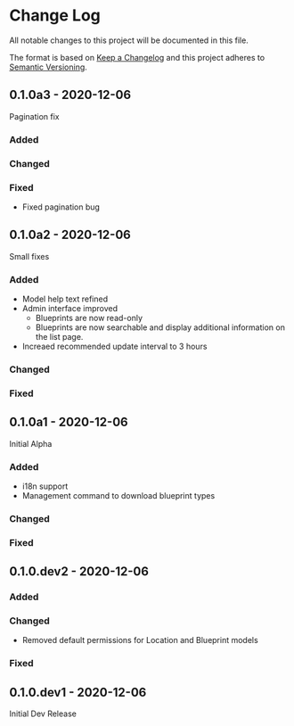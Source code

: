 # Change Log

All notable changes to this project will be documented in this file.

The format is based on [Keep a Changelog](http://keepachangelog.com/)
and this project adheres to [Semantic Versioning](http://semver.org/).

## 0.1.0a3 - 2020-12-06

Pagination fix

### Added

### Changed

### Fixed

- Fixed pagination bug

## 0.1.0a2 - 2020-12-06

Small fixes

### Added

- Model help text refined
- Admin interface improved
  - Blueprints are now read-only
  - Blueprints are now searchable and display additional information on the list page.
- Increaed recommended update interval to 3 hours

### Changed

### Fixed

## 0.1.0a1 - 2020-12-06

Initial Alpha

### Added

- i18n support
- Management command to download blueprint types

### Changed

### Fixed

## 0.1.0.dev2 - 2020-12-06

### Added

### Changed

- Removed default permissions for Location and Blueprint models

### Fixed

## 0.1.0.dev1 - 2020-12-06

Initial Dev Release
